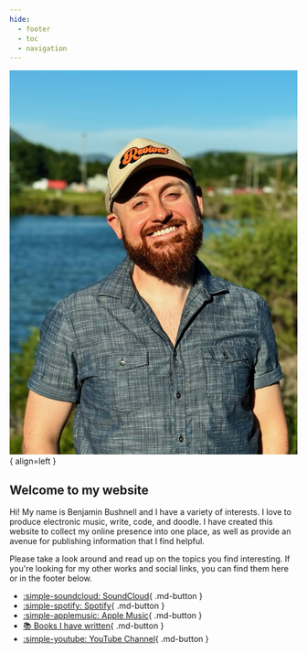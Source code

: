 ```yaml
---
hide:
  - footer
  - toc
  - navigation
---
```


![Benjamin Bushnell](img/ben_photo.jpeg){ align=left }

## Welcome to my website

Hi! My name is Benjamin Bushnell and I have a variety of interests. I love to produce electronic music, write, code, and doodle. I have created this website to collect my online presence into one place, as well as provide an avenue for publishing information that I find helpful.

Please take a look around and read up on the topics you find interesting. If you're looking for my other works and social links, you can find them here or in the footer below.

<div class="grid cards" markdown>

- [:simple-soundcloud: SoundCloud](https://soundcloud.com/voxide){ .md-button }
- [:simple-spotify: Spotify](https://open.spotify.com/artist/7D0S25Hwms2iiy65lpAOJW){ .md-button }
- [:simple-applemusic: Apple Music](https://music.apple.com/us/artist/voxide/920215932){ .md-button }
- [:books: Books I have written](https://books.benjaminbushnell.com){ .md-button }
- [:simple-youtube: YouTube Channel](https://www.youtube.com/@benjaminbushnell){ .md-button }

</div>
